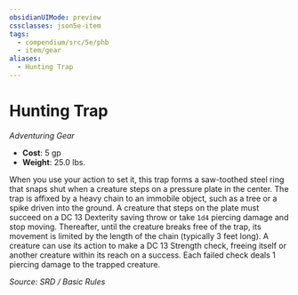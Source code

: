 ```yaml
---
obsidianUIMode: preview
cssclasses: json5e-item
tags:
  - compendium/src/5e/phb
  - item/gear
aliases:
  - Hunting Trap
---
```

# Hunting Trap
*Adventuring Gear*  

- **Cost**: 5 gp
- **Weight**: 25.0 lbs.

When you use your action to set it, this trap forms a saw-toothed steel ring that snaps shut when a creature steps on a pressure plate in the center. The trap is affixed by a heavy chain to an immobile object, such as a tree or a spike driven into the ground. A creature that steps on the plate must succeed on a DC 13 Dexterity saving throw or take `1d4` piercing damage and stop moving. Thereafter, until the creature breaks free of the trap, its movement is limited by the length of the chain (typically 3 feet long). A creature can use its action to make a DC 13 Strength check, freeing itself or another creature within its reach on a success. Each failed check deals 1 piercing damage to the trapped creature.

*Source: SRD / Basic Rules*
